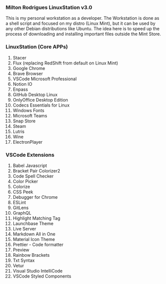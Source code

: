 ### Milton Rodrigues LinuxStation v3.0

This is my personal workstation as a developer. The Workstation is done as a shell script and focused on my distro (Linux Mint), but it can be used by any other Debian distributions like Ubuntu. The idea here is to speed up the process of downloading and installing important files outside the Mint Store.

### LinuxStation (Core APPs) 

1. Stacer
1. Flux (replacing RedShift from default on Linux Mint)
1. Google Chrome
1. Brave Browser
1. VSCode Microsoft Professional
1. Notion IO
1. Enpass
1. GitHub Desktop Linux
1. OnlyOffice Desktop Edition
1. Codecs Essentials for Linux
1. Windows Fonts
1. Microsoft Teams
1. Snap Store
1. Steam
1. Lutris
1. Wine
1. ElectronPlayer

### VSCode Extensions

1. Babel Javascript
1. Bracket Pair Colorizer2
1. Code Spell Checker
1. Color Picker
1. Colorize
1. CSS Peek
1. Debugger for Chrome
1. ESLint
1. GitLens
1. GraphQL
1. Highlight Matching Tag
1. Launchbase Theme
1. Live Server
1.  Markdown All in One
1.  Material Icon Theme
1.  Prettier - Code formatter
1. Preview
1. Rainbow Brackets
1.  Txt Syntax
1. Vetur
1.  Visual Studio IntelliCode
1.  VSCode Styled Components


